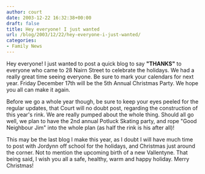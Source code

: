 ```yaml
---
author: court
date: 2003-12-22 16:32:38+00:00
draft: false
title: Hey everyone! I just wanted
url: /blog/2003/12/22/hey-everyone-i-just-wanted/
categories:
- Family News
---
```


Hey everyone!
I just wanted to post a quick blog to say **"THANKS"** to everyone who came to 28 Nairn Street to celebrate the holidays.  We had a really great time seeing everyone.  Be sure to mark your calendars for next year.  Friday December 17th will be the 5th Annual Christmas Party.  We hope you all can make it again.

Before we go a whole year though, be sure to keep your eyes peeled for the regular updates, that Court will no doubt post, regarding the construction of this year's rink.  We are really pumped about the whole thing.  Should all go well, we plan to have the 2nd annual Potluck Skating party, and rope "Good Neighbour Jim" into the whole plan (as half the rink is his after all)!

This may be the last blog I make this year, as I doubt I will have much time to post with Jordynn off school for the holidays, and Christmas just around the corner.  Not to mention the upcoming birth of a new Vallentyne.  That being said, I wish you all a safe, healthy, warm and happy holiday.  Merry Christmas!
